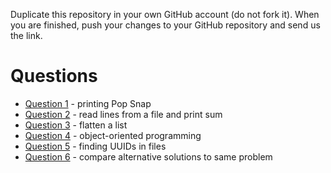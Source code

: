 Duplicate this repository in your own GitHub account (do not fork it). When you are finished, push your changes to your GitHub repository and send us the link.

# Questions

- [Question 1](./question1.md) - printing Pop Snap
- [Question 2](./question2.md) - read lines from a file and print sum
- [Question 3](./question3.md) - flatten a list
- [Question 4](./question4.md) - object-oriented programming
- [Question 5](./question5.md) - finding UUIDs in files
- [Question 6](./question6.md) - compare alternative solutions to same problem


